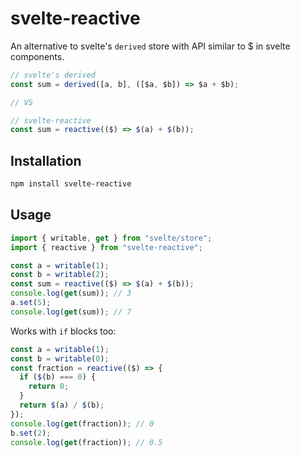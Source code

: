# svelte-reactive

An alternative to svelte's `derived` store with API similar to $ in svelte components.

```js
// svelte's derived
const sum = derived([a, b], ([$a, $b]) => $a + $b);

// VS

// svelte-reactive
const sum = reactive(($) => $(a) + $(b));
```

## Installation

```bash
npm install svelte-reactive
```

## Usage

```js
import { writable, get } from "svelte/store";
import { reactive } from "svelte-reactive";

const a = writable(1);
const b = writable(2);
const sum = reactive(($) => $(a) + $(b));
console.log(get(sum)); // 3
a.set(5);
console.log(get(sum)); // 7
```

Works with `if` blocks too:

```js
const a = writable(1);
const b = writable(0);
const fraction = reactive(($) => {
  if ($(b) === 0) {
    return 0;
  }
  return $(a) / $(b);
});
console.log(get(fraction)); // 0
b.set(2);
console.log(get(fraction)); // 0.5
```
